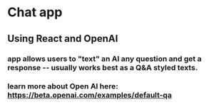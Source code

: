 # Chat app

## Using React and OpenAI

### app allows users to "text" an AI any question and get a response -- usually works best as a Q&A styled texts.

### learn more about Open AI here: https://beta.openai.com/examples/default-qa
